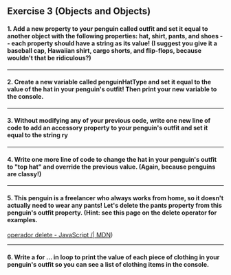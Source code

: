 ## Exercise 3 (Objects and Objects)

#### 1. Add a new property to your penguin called outfit and set it equal to another object with the following properties: hat, shirt, pants, and shoes -- each property should have a string as its value! (I suggest you give it a baseball cap, Hawaiian shirt, cargo shorts, and flip-flops, because wouldn't that be ridiculous?)

---
#### 2. Create a new variable called penguinHatType and set it equal to the value of the hat in your penguin's outfit! Then print your new variable to the console.

---
#### 3. Without modifying any of your previous code, write one new line of code to add an accessory property to your penguin's outfit and set it equal to the string ry

---
#### 4. Write one more line of code to change the hat in your penguin's outfit to "top hat" and override the previous value. (Again, because penguins are classy!)

---
#### 5. This penguin is a freelancer who always works from home, so it doesn't actually need to wear any pants! Let's delete the pants property from this penguin's outfit property. (Hint: see this page on the delete operator for examples.
[operador delete - JavaScript /| MDN](https://developer.mozilla.org/es/docs/Web/JavaScript/Referencia/Operadores/delete))

---
#### 6. Write a for ... in loop to print the value of each piece of clothing in your penguin's outfit so you can see a list of clothing items in the console.


